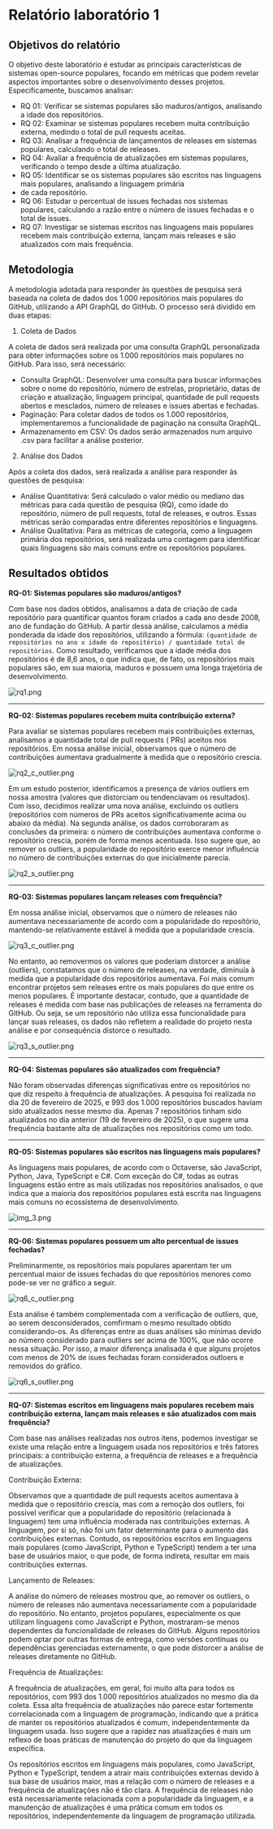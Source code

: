 # Relatório laboratório 1

## Objetivos do relatório

O objetivo deste laboratório é estudar as principais características de sistemas open-source populares, focando em
métricas que podem revelar aspectos importantes sobre o desenvolvimento desses projetos. Especificamente, buscamos
analisar:

- RQ 01: Verificar se sistemas populares são maduros/antigos, analisando a idade dos repositórios.
- RQ 02: Examinar se sistemas populares recebem muita contribuição externa, medindo o total de pull requests aceitas.
- RQ 03: Analisar a frequência de lançamentos de releases em sistemas populares, calculando o total de releases.
- RQ 04: Avaliar a frequência de atualizações em sistemas populares, verificando o tempo desde a última atualização.
- RQ 05: Identificar se os sistemas populares são escritos nas linguagens mais populares, analisando a linguagem
  primária
- de cada repositório.
- RQ 06: Estudar o percentual de issues fechadas nos sistemas populares, calculando a razão entre o número de issues
  fechadas e o total de issues.
- RQ 07: Investigar se sistemas escritos nas linguagens mais populares recebem mais contribuição externa, lançam mais
  releases e são atualizados com mais frequência.

## Metodologia

A metodologia adotada para responder às questões de pesquisa será baseada na coleta de dados dos 1.000 repositórios mais
populares do GitHub, utilizando a API GraphQL do GitHub. O processo será dividido em duas etapas:

1. Coleta de Dados

A coleta de dados será realizada por uma consulta GraphQL personalizada para obter informações sobre os 1.000
repositórios mais populares no GitHub. Para isso, será necessário:

- Consulta GraphQL: Desenvolver uma consulta para buscar informações sobre o nome do repositório, número de estrelas,
  proprietário, datas de criação e atualização, linguagem principal, quantidade de pull requests abertos e mesclados,
  número de releases e issues abertas e fechadas.
- Paginação: Para coletar dados de todos os 1.000 repositórios, implementaremos a funcionalidade de paginação na
  consulta
  GraphQL.
- Armazenamento em CSV: Os dados serão armazenados num arquivo .csv para facilitar a análise posterior.

2. Análise dos Dados

Após a coleta dos dados, será realizada a análise para responder às questões de pesquisa:

- Análise Quantitativa: Será calculado o valor médio ou mediano das métricas para cada questão de pesquisa (RQ), como
  idade do repositório, número de pull requests, total de releases, e outros. Essas métricas serão comparadas entre
  diferentes repositórios e linguagens.
- Análise Qualitativa: Para as métricas de categoria, como a linguagem primária dos repositórios, será realizada uma
  contagem para identificar quais linguagens são mais comuns entre os repositórios populares.

## Resultados obtidos

**RQ-01: Sistemas populares são maduros/antigos?**

Com base nos dados obtidos, analisamos a data de criação de cada repositório para quantificar quantos foram criados a
cada ano desde 2008, ano de fundação do GitHub. A partir dessa análise, calculamos a média ponderada da idade dos
repositórios, utilizando a fórmula:
`(quantidade de repositórios no ano x idade do repositório) / quantidade total de repositórios`. Como resultado,
verificamos que a idade média dos repositórios é de 8,6 anos, o que indica que, de fato, os repositórios mais populares
são, em sua maioria, maduros e possuem uma longa trajetória de desenvolvimento.

![rq1.png](assets/rq1.png)

---

**RQ-02: Sistemas populares recebem muita contribuição externa?**

Para avaliar se sistemas populares recebem mais contribuições externas, analisamos a quantidade total de pull requests (
PRs) aceitos nos repositórios. Em nossa análise inicial, observamos que o número de contribuições aumentava gradualmente
à medida que o repositório crescia.

![rq2_c_outlier.png](assets/rq2_c_outlier.png)

Em um estudo posterior, identificamos a presença de vários outliers em nossa
amostra (valores que distorciam ou tendenciavam os resultados). Com isso, decidimos realizar uma nova análise, excluindo
os outliers (repositórios com números de PRs aceitos significativamente acima ou abaixo da média). Na segunda análise,
os dados corroboraram as conclusões da primeira: o número de contribuições aumentava conforme o repositório crescia,
porém de forma menos acentuada. Isso sugere que, ao remover os outliers, a popularidade do repositório exerce menor
influência no número de contribuições externas do que inicialmente parecia.

![rq2_s_outlier.png](assets/rq2_s_outlier.png)

---

**RQ-03: Sistemas populares lançam releases com frequência?**

Em nossa análise inicial, observamos que o número de releases não aumentava necessariamente de acordo com a popularidade
do repositório, mantendo-se relativamente estável à medida que a popularidade crescia.

![rq3_c_outlier.png](assets/rq3_c_outlier.png)

No entanto, ao removermos os
valores que poderiam distorcer a análise (outliers), constatamos que o número de releases, na verdade, diminuía à medida
que a popularidade dos repositórios aumentava. Foi mais comum encontrar projetos sem releases entre os mais populares do
que entre os menos populares. É importante destacar, contudo, que a quantidade de releases é medida com base nas
publicações de releases na ferramenta do GitHub. Ou seja, se um repositório não utiliza essa funcionalidade para lançar
suas releases, os dados não refletem a realidade do projeto nesta análise e por consequência distorce o resultado.

![rq3_s_outlier.png](assets/rq3_s_outlier.png)

---

**RQ-04: Sistemas populares são atualizados com frequência?**

Não foram observadas diferenças significativas entre os repositórios no que diz respeito à frequência de atualizações. A
pesquisa foi realizada no dia 20 de fevereiro de 2025, e 993 dos 1.000 repositórios buscados haviam sido atualizados
nesse mesmo dia. Apenas 7 repositórios tinham sido atualizados no dia anterior (19 de fevereiro de 2025), o que sugere
uma frequência bastante alta de atualizações nos repositórios como um todo.

---

**RQ-05: Sistemas populares são escritos nas linguagens mais populares?**

As linguagens mais populares, de acordo com o Octaverse, são JavaScript, Python, Java, TypeScript e C#. Com exceção do
C#, todas as outras linguagens estão entre as mais utilizadas nos repositórios analisados, o que indica que a maioria
dos repositórios populares está escrita nas linguagens mais comuns no ecossistema de desenvolvimento.

![img_3.png](assets/img_3.png)

---

**RQ-06: Sistemas populares possuem um alto percentual de issues fechadas?**

Preliminarmente, os repositórios mais populares aparentam ter um percentual maior de issues fechadas do que repositórios menores como pode-se ver no gráfico a seguir. 

![rq6_c_outlier.png](assets/rq6_c_outlier.png)

Esta análise é
também complementada com a verificação de outliers, que, ao serem desconsiderados, comfirmam o mesmo resultado obtido considerando-os. As diferenças entre as duas análises são mínimas devido ao número considerado para outliers ser acima de 100%, que não ocorre nessa situação. Por isso, a maior diferença analisada é que alguns projetos com menos de 20% de isues fechadas foram considerados outloers e removidos do gráfico.

![rq6_s_outlier.png](assets/rq6_s_outlier.png)

---

**RQ-07: Sistemas escritos em linguagens mais populares recebem mais contribuição externa, lançam mais releases e são
atualizados com mais frequência?**

Com base nas análises realizadas nos outros itens, podemos investigar se existe uma relação entre a linguagem usada nos repositórios e três fatores principais: a contribuição externa, a frequência de releases e a frequência de atualizações.

Contribuição Externa:

Observamos que a quantidade de pull requests aceitos aumentava à medida que o repositório crescia, mas com a remoção dos outliers, foi possível verificar que a popularidade do repositório (relacionada à linguagem) tem uma influência moderada nas contribuições externas. A linguagem, por si só, não foi um fator determinante para o aumento das contribuições externas. Contudo, os repositórios escritos em linguagens mais populares (como JavaScript, Python e TypeScript) tendem a ter uma base de usuários maior, o que pode, de forma indireta, resultar em mais contribuições externas.

Lançamento de Releases:

A análise do número de releases mostrou que, ao remover os outliers, o número de releases não aumentava necessariamente com a popularidade do repositório. No entanto, projetos populares, especialmente os que utilizam linguagens como JavaScript e Python, mostraram-se menos dependentes da funcionalidade de releases do GitHub. Alguns repositórios podem optar por outras formas de entrega, como versões contínuas ou dependências gerenciadas externamente, o que pode distorcer a análise de releases diretamente no GitHub.

Frequência de Atualizações:

A frequência de atualizações, em geral, foi muito alta para todos os repositórios, com 993 dos 1.000 repositórios atualizados no mesmo dia da coleta. Essa alta frequência de atualizações não parece estar fortemente correlacionada com a linguagem de programação, indicando que a prática de manter os repositórios atualizados é comum, independentemente da linguagem usada. Isso sugere que a rapidez nas atualizações é mais um reflexo de boas práticas de manutenção do projeto do que da linguagem específica.

Os repositórios escritos em linguagens mais populares, como JavaScript, Python e TypeScript, tendem a atrair mais contribuições externas devido à sua base de usuários maior, mas a relação com o número de releases e a frequência de atualizações não é tão clara. A frequência de releases não está necessariamente relacionada com a popularidade da linguagem, e a manutenção de atualizações é uma prática comum em todos os repositórios, independentemente da linguagem de programação utilizada.
